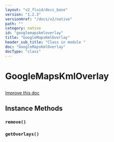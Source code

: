 ```yaml
---
layout: "v2_fluid/docs_base"
version: "1.2.3"
versionHref: "/docs/v2/native"
path: ""
category: native
id: "googlemapskmloverlay"
title: "GoogleMapsKmlOverlay"
header_sub_title: "Class in module "
doc: "GoogleMapsKmlOverlay"
docType: "class"
---
```









<h1 class="api-title">

  
  GoogleMapsKmlOverlay
  

  

  

</h1>

<a class="improve-v2-docs" href="http://github.com/driftyco/ionic-native/edit/master/-native/src/plugins/googlemaps.ts#L965">
  Improve this doc
</a>





<!-- decorators --><!-- @usage tag -->


<!-- @property tags -->


<!-- methods on the class -->

<h2>Instance Methods</h2>

<div id="remove"></div>

<h3>
  <code>remove()</code>


</h3>












<div id="getOverlays"></div>

<h3>
  <code>getOverlays()</code>


</h3>










<!-- related link --><!-- end content block -->


<!-- end body block -->

